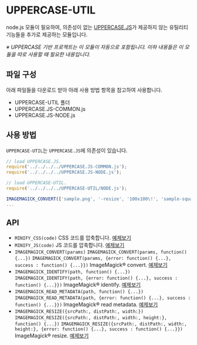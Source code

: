 # UPPERCASE-UTIL
node.js 모듈이 필요하여, 의존성이 없는 [UPPERCASE.JS](https://github.com/Hanul/UPPERCASE.JS)가 제공하지 않는 유틸리티 기능들을 추가로 제공하는 모듈입니다.

*※ UPPERCASE 기반 프로젝트는 이 모듈이 자동으로 포함됩니다. 이하 내용들은 이 모듈을 따로 사용할 때 필요한 내용입니다.*

## 파일 구성
아래 파일들을 다운로드 받아 아래 사용 방법 항목을 참고하여 사용합니다.
* UPPERCASE-UTIL 폴더
* UPPERCASE.JS-COMMON.js
* UPPERCASE.JS-NODE.js

## 사용 방법
`UPPERCASE-UTIL`는 `UPPERCASE.JS`에 의존성이 있습니다.

```javascript
// load UPPERCASE.JS.
require('../../../../UPPERCASE.JS-COMMON.js');
require('../../../../UPPERCASE.JS-NODE.js');

// load UPPERCASE-UTIL.
require('../../../../UPPERCASE-UTIL/NODE.js');

IMAGEMAGICK_CONVERT(['sample.png', '-resize', '100x100\!', 'sample-square.png']);
...
```

## API
* `MINIFY_CSS(code)` CSS 코드를 압축합니다. [예제보기](https://github.com/UPPERCASE-Series/UPPERCASE/blob/master/EXAMPLES/UTIL/NODE/MINIFY/MINIFY_CSS.js)
* `MINIFY_JS(code)` JS 코드를 압축합니다. [예제보기](https://github.com/UPPERCASE-Series/UPPERCASE/blob/master/EXAMPLES/UTIL/NODE/MINIFY/MINIFY_JS.js)
* `IMAGEMAGICK_CONVERT(params)` `IMAGEMAGICK_CONVERT(params, function() {...})` `IMAGEMAGICK_CONVERT(params, {error: function() {...}, success : function() {...}})`  ImageMagick® convert. [예제보기](https://github.com/UPPERCASE-Series/UPPERCASE/blob/master/EXAMPLES/UTIL/NODE/IMAGEMAGICK/IMAGEMAGICK_CONVERT.js)
* `IMAGEMAGICK_IDENTIFY(path, function() {...})` `IMAGEMAGICK_IDENTIFY(path, {error: function() {...}, success : function() {...}})` ImageMagick® identify. [예제보기](https://github.com/UPPERCASE-Series/UPPERCASE/blob/master/EXAMPLES/UTIL/NODE/IMAGEMAGICK/IMAGEMAGICK_IDENTIFY.js)
* `IMAGEMAGICK_READ_METADATA(path, function() {...})` `IMAGEMAGICK_READ_METADATA(path, {error: function() {...}, success : function() {...}})` ImageMagick® read metadata. [예제보기](https://github.com/UPPERCASE-Series/UPPERCASE/blob/master/EXAMPLES/UTIL/NODE/IMAGEMAGICK/IMAGEMAGICK_READ_METADATA.js)
* `IMAGEMAGICK_RESIZE({srcPath:, distPath:, width:})` `IMAGEMAGICK_RESIZE({srcPath:, distPath:, width:, height:}, function() {...})` `IMAGEMAGICK_RESIZE({srcPath:, distPath:, width:, height:}, {error: function() {...}, success : function() {...}})` ImageMagick® resize. [예제보기](https://github.com/UPPERCASE-Series/UPPERCASE/blob/master/EXAMPLES/UTIL/NODE/IMAGEMAGICK/.js)
